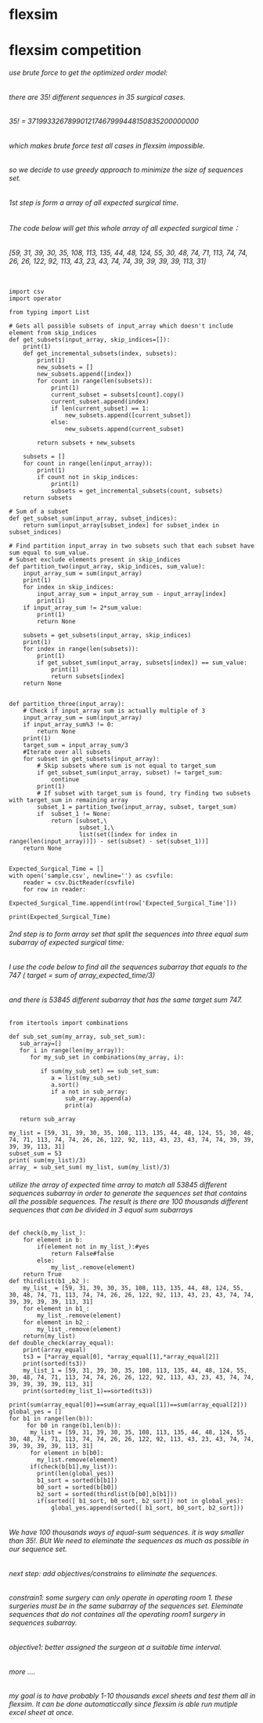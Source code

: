 # flexsim
# flexsim competition

###### use brute force to get the optimized order model:
###### there are 35! different sequences in 35 surgical cases. 
###### 35! = 371993326789901217467999448150835200000000
###### which makes brute force test all cases in flexsim impossible.
###### so we decide to use greedy approach to minimize the size of sequences set.
###### 1st step is form a array of all expected surgical time. 
###### The code below will get this whole array of all expected surgical time：
###### [59, 31, 39, 30, 35, 108, 113, 135, 44, 48, 124, 55, 30, 48, 74, 71, 113, 74, 74, 26, 26, 122, 92, 113, 43, 23, 43, 74, 74, 39, 39, 39, 39, 113, 31]

```

import csv
import operator

from typing import List

# Gets all possible subsets of input_array which doesn't include element from skip_indices
def get_subsets(input_array, skip_indices=[]):
    print(1)  
    def get_incremental_subsets(index, subsets):   
        print(1)   
        new_subsets = []
        new_subsets.append([index])    
        for count in range(len(subsets)):
            print(1)  
            current_subset = subsets[count].copy()
            current_subset.append(index)
            if len(current_subset) == 1:
                new_subsets.append([current_subset])
            else:
                new_subsets.append(current_subset)

        return subsets + new_subsets
    
    subsets = []
    for count in range(len(input_array)):
        print(1)  
        if count not in skip_indices:
            print(1)  
            subsets = get_incremental_subsets(count, subsets)    
    return subsets

# Sum of a subset
def get_subset_sum(input_array, subset_indices):
    return sum(input_array[subset_index] for subset_index in subset_indices)

# Find partition input_array in two subsets such that each subset have sum equal to sum_value. 
# Subset exclude elements present in skip_indices
def partition_two(input_array, skip_indices, sum_value):
    input_array_sum = sum(input_array)
    print(1)  
    for index in skip_indices:
        input_array_sum = input_array_sum - input_array[index]
        print(1)  
    if input_array_sum != 2*sum_value:      
        print(1)    
        return None
    
    subsets = get_subsets(input_array, skip_indices)
    print(1)  
    for index in range(len(subsets)):
        print(1)  
        if get_subset_sum(input_array, subsets[index]) == sum_value:
            print(1)  
            return subsets[index]
    return None
 

def partition_three(input_array):    
    # Check if input_array sum is actually multiple of 3
    input_array_sum = sum(input_array)
    if input_array_sum%3 != 0:        
        return None    
    print(1)  
    target_sum = input_array_sum/3
    #Iterate over all subsets
    for subset in get_subsets(input_array):
        # Skip subsets where sum is not equal to target_sum
        if get_subset_sum(input_array, subset) != target_sum:      
            continue
        print(1)       
        # If subset with target_sum is found, try finding two subsets with target_sum in remaining array 
        subset_1 = partition_two(input_array, subset, target_sum)
        if  subset_1 != None:      
            return [subset,\
                    subset_1,\
                    list(set([index for index in range(len(input_array))]) - set(subset) - set(subset_1))]
    return None

  
Expected_Surgical_Time = []
with open('sample.csv', newline='') as csvfile:
    reader = csv.DictReader(csvfile)
    for row in reader:
        Expected_Surgical_Time.append(int(row['Expected_Surgical_Time']))
      
print(Expected_Surgical_Time)
```
###### 2nd step is to form array set that split the sequences into three equal sum subarray of expected surgical time:
###### I use the code below to find all the sequences subarray that equals to the 747 ( target = sum of array_expected_time/3)
###### and there is 53845 different subarray that has the same target sum 747. 
```
from itertools import combinations

def sub_set_sum(my_array, sub_set_sum):
   sub_array=[]
   for i in range(len(my_array)):
      for my_sub_set in combinations(my_array, i):

         if sum(my_sub_set) == sub_set_sum:
            a = list(my_sub_set)
            a.sort()
            if a not in sub_array:
                sub_array.append(a)
                print(a)
            
   return sub_array

my_list = [59, 31, 39, 30, 35, 108, 113, 135, 44, 48, 124, 55, 30, 48, 74, 71, 113, 74, 74, 26, 26, 122, 92, 113, 43, 23, 43, 74, 74, 39, 39, 39, 39, 113, 31]
subset_sum = 53
print( sum(my_list)/3)
array_ = sub_set_sum( my_list, sum(my_list)/3)
```
###### utilize the array of expected time array to match all 53845 different sequences subarray in order to generate the sequences set that contains all the possible sequences. The result is there are 100 thousands different sequences that can be divided in 3 equal sum subarrays
```
def check(b,my_list_):
    for element in b:
        if(element not in my_list_):#yes
            return False#false
        else:
            my_list_.remove(element)
    return True
def thirdlist(b1_,b2_):
    my_list_ = [59, 31, 39, 30, 35, 108, 113, 135, 44, 48, 124, 55, 30, 48, 74, 71, 113, 74, 74, 26, 26, 122, 92, 113, 43, 23, 43, 74, 74, 39, 39, 39, 39, 113, 31]
    for element in b1_:
        my_list_.remove(element)
    for element in b2_:
        my_list_.remove(element)
    return(my_list)
def double_check(array_equal):
    print(array_equal)
    ts3 = [*array_equal[0], *array_equal[1],*array_equal[2]]
    print(sorted(ts3))
    my_list_1 = [59, 31, 39, 30, 35, 108, 113, 135, 44, 48, 124, 55, 30, 48, 74, 71, 113, 74, 74, 26, 26, 122, 92, 113, 43, 23, 43, 74, 74, 39, 39, 39, 39, 113, 31]
    print(sorted(my_list_1)==sorted(ts3))
    print(sum(array_equal[0])==sum(array_equal[1])==sum(array_equal[2]))
global_yes = []
for b1 in range(len(b)):
     for b0 in range(b1,len(b)):
      my_list = [59, 31, 39, 30, 35, 108, 113, 135, 44, 48, 124, 55, 30, 48, 74, 71, 113, 74, 74, 26, 26, 122, 92, 113, 43, 23, 43, 74, 74, 39, 39, 39, 39, 113, 31]
      for element in b[b0]:
        my_list.remove(element)
      if(check(b[b1],my_list)):
        print(len(global_yes))
        b1_sort = sorted(b[b1])
        b0_sort = sorted(b[b0])
        b2_sort = sorted(thirdlist(b[b0],b[b1]))
        if(sorted([ b1_sort, b0_sort, b2_sort]) not in global_yes):
            global_yes.append(sorted([ b1_sort, b0_sort, b2_sort]))
       
```

###### We have 100 thousands ways of equal-sum sequences. it is way smaller than 35!. BUt We need to eleminate the sequences as much as possible in our sequence set.
###### next step: add objectives/constrains to eliminate the sequences. 
###### constrain1: some surgery can only operate in operating room 1. these surgeries must be in the same subarray of the sequences set. Eleminate sequences that do not containes all the operating room1 surgery in sequences subarray.
###### objective1: better assigned the surgeon at a suitable time interval.
###### more .... 
###### my goal is to have probably 1-10 thousands excel sheets and test them all in flexsim. It can be done automaticcally since flexsim is able run mutiple excel sheet at once.  

```

```
